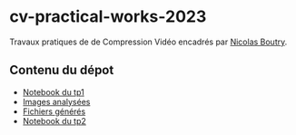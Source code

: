 # cv-practical-works-2023
Travaux pratiques de de Compression Vidéo encadrés par [Nicolas Boutry](linkedin.com/in/nicolas-boutry-75397aa8).

## Contenu du dépot
 * [Notebook du tp1](./tp1/notebook.ipynb)
 * [Images analysées](./images)
 * [Fichiers générés](./outputs) 
 * [Notebook du tp2](./tp2/notebook.ipynb)
 